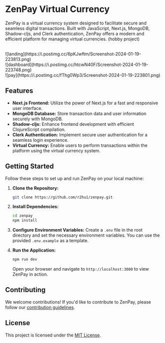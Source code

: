 # ZenPay Virtual Currency

ZenPay is a virtual currency system designed to facilitate secure and seamless digital transactions. Built with JavaScript, Next.js, MongoDB, Shadow-cljs, and Clerk authentication, ZenPay offers a modern and efficient platform for managing virtual currencies.
(hobby project)

<br/>
![landing](https://i.postimg.cc/6pKJwftm/Screenshot-2024-01-19-223813.png)
<br/>
![dashboard](https://i.postimg.cc/htcwN40F/Screenshot-2024-01-19-223748.png)
<br/>
![pay](https://i.postimg.cc/fThg0Wp3/Screenshot-2024-01-19-223801.png)
<br/>

## Features

- **Next.js Frontend:** Utilize the power of Next.js for a fast and responsive user interface.
- **MongoDB Database:** Store transaction data and user information securely with MongoDB.
- **Shadow-cljs:** Enhance frontend development with efficient ClojureScript compilation.
- **Clerk Authentication:** Implement secure user authentication for a seamless login experience.
- **Virtual Currency:** Enable users to perform transactions within the platform using the virtual currency system.

## Getting Started

Follow these steps to set up and run ZenPay on your local machine:

1. **Clone the Repository:**
   ```bash
   git clone https://github.com/r2hu1/zenpay.git
   ```

2. **Install Dependencies:**
   ```bash
   cd zenpay
   npm install
   ```

3. **Configure Environment Variables:**
   Create a `.env` file in the root directory and set the necessary environment variables. You can use the provided `.env.example` as a template.

4. **Run the Application:**
   ```bash
   npm run dev
   ```

   Open your browser and navigate to `http://localhost:3000` to view ZenPay in action.

## Contributing

We welcome contributions! If you'd like to contribute to ZenPay, please follow our [contribution guidelines](CONTRIBUTING.md).

## License

This project is licensed under the [MIT License](LICENSE).
